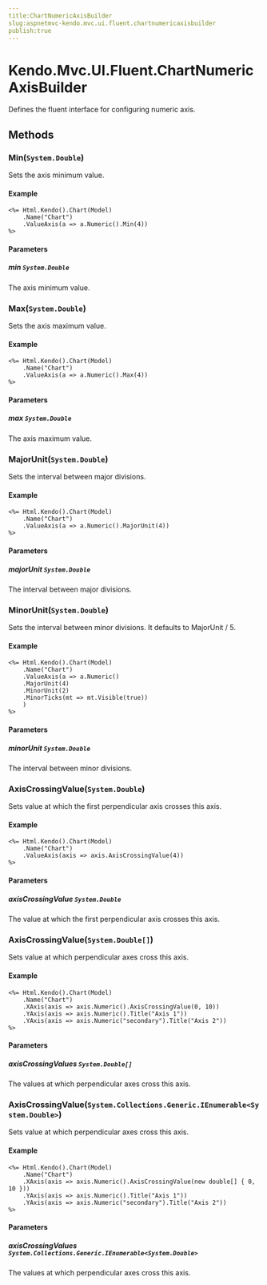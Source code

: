 ```yaml
---
title:ChartNumericAxisBuilder
slug:aspnetmvc-kendo.mvc.ui.fluent.chartnumericaxisbuilder
publish:true
---
```


# Kendo.Mvc.UI.Fluent.ChartNumericAxisBuilder
Defines the fluent interface for configuring numeric axis.



## Methods

### Min(`System.Double`)
Sets the axis minimum value.


#### Example

    <%= Html.Kendo().Chart(Model)
        .Name("Chart")
        .ValueAxis(a => a.Numeric().Min(4))
    %>
        


#### Parameters

##### min `System.Double`
The axis minimum value.




### Max(`System.Double`)
Sets the axis maximum value.


#### Example

    <%= Html.Kendo().Chart(Model)
        .Name("Chart")
        .ValueAxis(a => a.Numeric().Max(4))
    %>
        


#### Parameters

##### max `System.Double`
The axis maximum value.




### MajorUnit(`System.Double`)
Sets the interval between major divisions.


#### Example

    <%= Html.Kendo().Chart(Model)
        .Name("Chart")
        .ValueAxis(a => a.Numeric().MajorUnit(4))
    %>
        


#### Parameters

##### majorUnit `System.Double`
The interval between major divisions.




### MinorUnit(`System.Double`)
Sets the interval between minor divisions.
            It defaults to MajorUnit / 5.


#### Example

    <%= Html.Kendo().Chart(Model)
        .Name("Chart")
        .ValueAxis(a => a.Numeric()
        .MajorUnit(4)
        .MinorUnit(2)
        .MinorTicks(mt => mt.Visible(true))
        )
    %>
        


#### Parameters

##### minorUnit `System.Double`
The interval between minor divisions.




### AxisCrossingValue(`System.Double`)
Sets value at which the first perpendicular axis crosses this axis.


#### Example

    <%= Html.Kendo().Chart(Model)
        .Name("Chart")
        .ValueAxis(axis => axis.AxisCrossingValue(4))
    %>
        


#### Parameters

##### axisCrossingValue `System.Double`
The value at which the first perpendicular axis crosses this axis.




### AxisCrossingValue(`System.Double[]`)
Sets value at which perpendicular axes cross this axis.


#### Example

    <%= Html.Kendo().Chart(Model)
        .Name("Chart")
        .XAxis(axis => axis.Numeric().AxisCrossingValue(0, 10))
        .YAxis(axis => axis.Numeric().Title("Axis 1"))
        .YAxis(axis => axis.Numeric("secondary").Title("Axis 2"))
    %>
        


#### Parameters

##### axisCrossingValues `System.Double[]`
The values at which perpendicular axes cross this axis.




### AxisCrossingValue(`System.Collections.Generic.IEnumerable<System.Double>`)
Sets value at which perpendicular axes cross this axis.


#### Example

    <%= Html.Kendo().Chart(Model)
        .Name("Chart")
        .XAxis(axis => axis.Numeric().AxisCrossingValue(new double[] { 0, 10 }))
        .YAxis(axis => axis.Numeric().Title("Axis 1"))
        .YAxis(axis => axis.Numeric("secondary").Title("Axis 2"))
    %>
        


#### Parameters

##### axisCrossingValues `System.Collections.Generic.IEnumerable<System.Double>`
The values at which perpendicular axes cross this axis.





